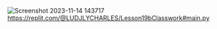 ![Screenshot 2023-11-14 143717](https://github.com/ldotty1294/ART-OF-CODE-PROJECT/assets/150850299/7c223fc0-fb1d-4db8-aff1-229dde63769a)
https://replit.com/@LUDJLYCHARLES/Lesson19bClasswork#main.py
